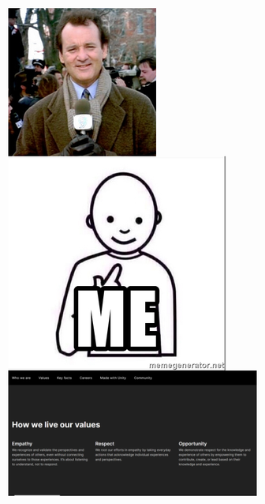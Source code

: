 <html>
  <body>
      <img src="/untitled.png" align = center>
      <br>
      <img src="/me.jpg" align = center>
      <br>
      <img src="/ValuesActions.png" align = center>
      <br>
 </body>
</html>
